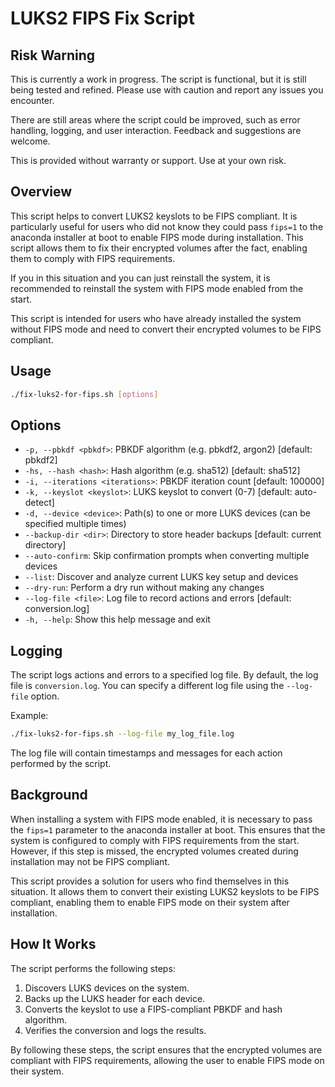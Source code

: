 # LUKS2 FIPS Fix Script

## Risk Warning

This is currently a work in progress. The script is functional, but it is still being tested and refined. Please use with caution and report any issues you encounter.

There are still areas where the script could be improved, such as error handling, logging, and user interaction. Feedback and suggestions are welcome.

This is provided without warranty or support. Use at your own risk.

## Overview

This script helps to convert LUKS2 keyslots to be FIPS compliant. It is particularly useful for users who did not know they could pass `fips=1` to the anaconda installer at boot to enable FIPS mode during installation. This script allows them to fix their encrypted volumes after the fact, enabling them to comply with FIPS requirements.

If you in this situation and you can just reinstall the system, it is recommended to reinstall the system with FIPS mode enabled from the start. 

This script is intended for users who have already installed the system without FIPS mode and need to convert their encrypted volumes to be FIPS compliant.

## Usage

```bash
./fix-luks2-for-fips.sh [options]
```

## Options

- `-p, --pbkdf <pbkdf>`: PBKDF algorithm (e.g. pbkdf2, argon2) [default: pbkdf2]
- `-hs, --hash <hash>`: Hash algorithm (e.g. sha512) [default: sha512]
- `-i, --iterations <iterations>`: PBKDF iteration count [default: 100000]
- `-k, --keyslot <keyslot>`: LUKS keyslot to convert (0-7) [default: auto-detect]
- `-d, --device <device>`: Path(s) to one or more LUKS devices (can be specified multiple times)
- `--backup-dir <dir>`: Directory to store header backups [default: current directory]
- `--auto-confirm`: Skip confirmation prompts when converting multiple devices
- `--list`: Discover and analyze current LUKS key setup and devices
- `--dry-run`: Perform a dry run without making any changes
- `--log-file <file>`: Log file to record actions and errors [default: conversion.log]
- `-h, --help`: Show this help message and exit

## Logging

The script logs actions and errors to a specified log file. By default, the log file is `conversion.log`. You can specify a different log file using the `--log-file` option.

Example:

```bash
./fix-luks2-for-fips.sh --log-file my_log_file.log
```

The log file will contain timestamps and messages for each action performed by the script.

## Background

When installing a system with FIPS mode enabled, it is necessary to pass the `fips=1` parameter to the anaconda installer at boot. This ensures that the system is configured to comply with FIPS requirements from the start. However, if this step is missed, the encrypted volumes created during installation may not be FIPS compliant.

This script provides a solution for users who find themselves in this situation. It allows them to convert their existing LUKS2 keyslots to be FIPS compliant, enabling them to enable FIPS mode on their system after installation.

## How It Works

The script performs the following steps:

1. Discovers LUKS devices on the system.
2. Backs up the LUKS header for each device.
3. Converts the keyslot to use a FIPS-compliant PBKDF and hash algorithm.
4. Verifies the conversion and logs the results.

By following these steps, the script ensures that the encrypted volumes are compliant with FIPS requirements, allowing the user to enable FIPS mode on their system.
